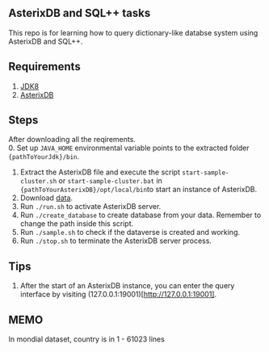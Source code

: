 ## AsterixDB and SQL++ tasks
This repo is for learning how to query dictionary-like databse system using AsterixDB and SQL++.

## Requirements
1. [JDK8](https://www.oracle.com/bh/java/technologies/javase/javase-jdk8-downloads.html)
2. [AsterixDB](https://www.apache.org/dyn/closer.lua/asterixdb/asterixdb-0.9.4.1/asterix-server-0.9.4.1-binary-assembly.zip)

## Steps
After downloading all the reqirements.  
0. Set up ```JAVA_HOME``` environmental variable points to the extracted folder ```{pathToYourJdk}/bin```.
1. Extract the AsterixDB file and execute the script ```start-sample-cluster.sh``` or  ```start-sample-cluster.bat``` in ```{pathToYourAsterixDB}/opt/local/bin```to start an instance of AsterixDB.
2. Download [data](https://drive.google.com/file/d/1rNSUFs1wM1ppdGnRDvTDEuyA9gUwVGwV/view).
3. Run ```./run.sh``` to activate AsterixDB server. 
4. Run ```./create_database``` to create database from your data. Remember to change the path inside this script.
5. Run ```./sample.sh``` to check if the dataverse is created and working.
6. Run ```./stop.sh``` to terminate the AsterixDB server process.


## Tips
1. After the start of an AsterixDB instance, you can enter the query interface by visiting (127.0.0.1:19001)[http://127.0.0.1:19001].

## MEMO
In mondial dataset, country is in 1 - 61023 lines